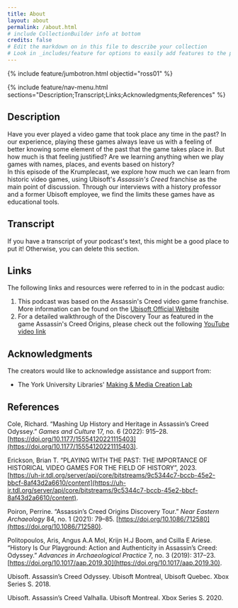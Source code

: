 ```yaml
---
title: About
layout: about
permalink: /about.html
# include CollectionBuilder info at bottom
credits: false
# Edit the markdown on in this file to describe your collection
# Look in _includes/feature for options to easily add features to the page
---
```


{% include feature/jumbotron.html objectid="ross01" %}

{% include feature/nav-menu.html sections="Description;Transcript;Links;Acknowledgments;References" %}

## Description

Have you ever played a video game that took place any time in the past? In our experience, playing these games always leave us with a feeling of better knowing some element of the past that the game takes place in. But how much is that feeling justified? Are we learning anything when we play games with names, places, and events based on history?  
In this episode of the Krumplecast, we explore how much we can learn from historic video games, using Ubisoft's *Assassin's Creed* franchise as the main point of discussion. Through our interviews with a history professor and a former Ubisoft employee, we find the limits these games have as educational tools.

## Transcript

If you have a transcript of your podcast's text, this might be a good place to put it! Otherwise, you can delete this section.

## Links
The following links and resources were referred to in in the podcast audio:

1. This podcast was based on the Assassin's Creed video game franchise. More information can be found on the [Ubisoft Official Website](https://www.ubisoft.com/en-ca/game/assassins-creed)
2. For a detailed walkthrough of the Discovery Tour as featured in the game Assassin's Creed Origins, please check out the following [YouTube video link](https://youtu.be/Dv0eK6PZzoU)

## Acknowledgments

The creators would like to acknowledge assistance and support from:

- The York University Libraries' [Making & Media Creation Lab](https://www.library.yorku.ca/ds/)

## References

Cole, Richard. “Mashing Up History and Heritage in Assassin’s Creed Odyssey.” *Games and Culture* 17, no. 6 (2022): 915–28. [https://doi.org/10.1177/15554120221115403](https://doi.org/10.1177/15554120221115403).

Erickson, Brian T. “PLAYING WITH THE PAST: THE IMPORTANCE OF HISTORICAL VIDEO GAMES FOR THE FIELD OF HISTORY”, 2023. [https://uh-ir.tdl.org/server/api/core/bitstreams/9c5344c7-bccb-45e2-bbcf-8af43d2a6610/content](https://uh-ir.tdl.org/server/api/core/bitstreams/9c5344c7-bccb-45e2-bbcf-8af43d2a6610/content).

 Poiron, Perrine. “Assassin’s Creed Origins Discovery Tour.” *Near Eastern Archaeology* 84, no. 1 (2021): 79–85. [https://doi.org/10.1086/712580](https://doi.org/10.1086/712580).

Politopoulos, Aris, Angus A.A Mol, Krijn H.J Boom, and Csilla E Ariese. “History Is Our Playground: Action and Authenticity in Assassin’s Creed: Odyssey.” *Advances in Archaeological Practice* 7, no. 3 (2019): 317–23. [https://doi.org/10.1017/aap.2019.30](https://doi.org/10.1017/aap.2019.30). 

Ubisoft. Assassin’s Creed Odyssey. Ubisoft Montreal, Ubisoft Quebec. Xbox Series S. 2018.

Ubisoft. Assassin’s Creed Valhalla. Ubisoft Montreal. Xbox Series S. 2020.

